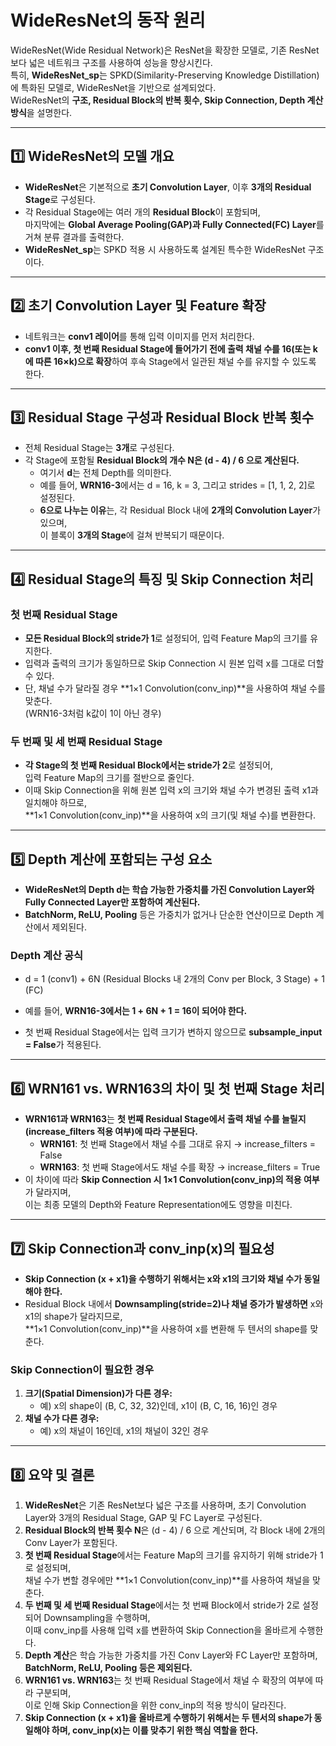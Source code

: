 # WideResNet의 동작 원리

WideResNet(Wide Residual Network)은 ResNet을 확장한 모델로, 기존 ResNet보다 넓은 네트워크 구조를 사용하여 성능을 향상시킨다.  
특히, **WideResNet_sp**는 SPKD(Similarity-Preserving Knowledge Distillation)에 특화된 모델로, WideResNet을 기반으로 설계되었다.  
WideResNet의 **구조, Residual Block의 반복 횟수, Skip Connection, Depth 계산 방식**을 설명한다.

---

## 1️⃣ WideResNet의 모델 개요

- **WideResNet**은 기본적으로 **초기 Convolution Layer**, 이후 **3개의 Residual Stage**로 구성된다.
- 각 Residual Stage에는 여러 개의 **Residual Block**이 포함되며,  
  마지막에는 **Global Average Pooling(GAP)과 Fully Connected(FC) Layer**를 거쳐 분류 결과를 출력한다.
- **WideResNet_sp**는 SPKD 적용 시 사용하도록 설계된 특수한 WideResNet 구조이다.

---

## 2️⃣ 초기 Convolution Layer 및 Feature 확장

- 네트워크는 **conv1 레이어**를 통해 입력 이미지를 먼저 처리한다.
- **conv1 이후, 첫 번째 Residual Stage에 들어가기 전에 출력 채널 수를 16(또는 k에 따른 16×k)으로 확장**하여 후속 Stage에서 일관된 채널 수를 유지할 수 있도록 한다.

---

## 3️⃣ Residual Stage 구성과 Residual Block 반복 횟수

- 전체 Residual Stage는 **3개**로 구성된다.
- 각 Stage에 포함될 **Residual Block의 개수 N은 (d - 4) / 6 으로 계산된다.**
  - 여기서 **d**는 전체 Depth를 의미한다.
  - 예를 들어, **WRN16-3**에서는 d = 16, k = 3, 그리고 strides = [1, 1, 2, 2]로 설정된다.
  - **6으로 나누는 이유**는, 각 Residual Block 내에 **2개의 Convolution Layer**가 있으며,  
    이 블록이 **3개의 Stage**에 걸쳐 반복되기 때문이다.

---

## 4️⃣ Residual Stage의 특징 및 Skip Connection 처리

### **첫 번째 Residual Stage**
- **모든 Residual Block의 stride가 1**로 설정되어, 입력 Feature Map의 크기를 유지한다.
- 입력과 출력의 크기가 동일하므로 Skip Connection 시 원본 입력 x를 그대로 더할 수 있다.
- 단, 채널 수가 달라질 경우 **1×1 Convolution(conv_inp)**을 사용하여 채널 수를 맞춘다.  
  (WRN16-3처럼 k값이 1이 아닌 경우)

### **두 번째 및 세 번째 Residual Stage**
- **각 Stage의 첫 번째 Residual Block에서는 stride가 2**로 설정되어,  
  입력 Feature Map의 크기를 절반으로 줄인다.
- 이때 Skip Connection을 위해 원본 입력 x의 크기와 채널 수가 변경된 출력 x1과 일치해야 하므로,  
  **1×1 Convolution(conv_inp)**을 사용하여 x의 크기(및 채널 수)를 변환한다.

---

## 5️⃣ Depth 계산에 포함되는 구성 요소

- **WideResNet의 Depth d는 학습 가능한 가중치를 가진 Convolution Layer와 Fully Connected Layer만 포함하여 계산된다.**
- **BatchNorm, ReLU, Pooling** 등은 가중치가 없거나 단순한 연산이므로 Depth 계산에서 제외된다.

### **Depth 계산 공식**
- d = 1 (conv1) + 6N (Residual Blocks 내 2개의 Conv per Block, 3 Stage) + 1 (FC)


- 예를 들어, **WRN16-3에서는 1 + 6N + 1 = 16이 되어야 한다.**
- 첫 번째 Residual Stage에서는 입력 크기가 변하지 않으므로 **subsample_input = False**가 적용된다.

---

## 6️⃣ WRN161 vs. WRN163의 차이 및 첫 번째 Stage 처리

- **WRN161과 WRN163**는 **첫 번째 Residual Stage에서 출력 채널 수를 늘릴지(increase_filters 적용 여부)에 따라 구분된다.**
  - **WRN161**: 첫 번째 Stage에서 채널 수를 그대로 유지 → increase_filters = False
  - **WRN163**: 첫 번째 Stage에서도 채널 수를 확장 → increase_filters = True
- 이 차이에 따라 **Skip Connection 시 1×1 Convolution(conv_inp)의 적용 여부**가 달라지며,  
  이는 최종 모델의 Depth와 Feature Representation에도 영향을 미친다.

---

## 7️⃣ Skip Connection과 conv_inp(x)의 필요성

- **Skip Connection (x + x1)을 수행하기 위해서는 x와 x1의 크기와 채널 수가 동일해야 한다.**
- Residual Block 내에서 **Downsampling(stride=2)나 채널 증가가 발생하면** x와 x1의 shape가 달라지므로,  
  **1×1 Convolution(conv_inp)**을 사용하여 x를 변환해 두 텐서의 shape를 맞춘다.

### **Skip Connection이 필요한 경우**
1. **크기(Spatial Dimension)가 다른 경우:**  
   - 예) x의 shape이 (B, C, 32, 32)인데, x1이 (B, C, 16, 16)인 경우
2. **채널 수가 다른 경우:**  
   - 예) x의 채널이 16인데, x1의 채널이 32인 경우

---

## 8️⃣ 요약 및 결론

1. **WideResNet**은 기존 ResNet보다 넓은 구조를 사용하며, 초기 Convolution Layer와 3개의 Residual Stage, GAP 및 FC Layer로 구성된다.
2. **Residual Block의 반복 횟수 N**은 (d - 4) / 6 으로 계산되며, 각 Block 내에 2개의 Conv Layer가 포함된다.
3. **첫 번째 Residual Stage**에서는 Feature Map의 크기를 유지하기 위해 stride가 1로 설정되며,  
   채널 수가 변할 경우에만 **1×1 Convolution(conv_inp)**를 사용하여 채널을 맞춘다.
4. **두 번째 및 세 번째 Residual Stage**에서는 첫 번째 Block에서 stride가 2로 설정되어 Downsampling을 수행하며,  
   이때 conv_inp를 사용해 입력 x를 변환하여 Skip Connection을 올바르게 수행한다.
5. **Depth 계산**은 학습 가능한 가중치를 가진 Conv Layer와 FC Layer만 포함하며,  
   **BatchNorm, ReLU, Pooling 등은 제외된다.**
6. **WRN161 vs. WRN163**는 첫 번째 Residual Stage에서 채널 수 확장의 여부에 따라 구분되며,  
   이로 인해 Skip Connection을 위한 conv_inp의 적용 방식이 달라진다.
7. **Skip Connection (x + x1)을 올바르게 수행하기 위해서는 두 텐서의 shape가 동일해야 하며, conv_inp(x)는 이를 맞추기 위한 핵심 역할을 한다.**
